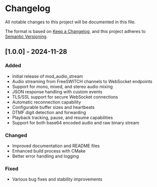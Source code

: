 # Changelog

All notable changes to this project will be documented in this file.

The format is based on [Keep a Changelog](https://keepachangelog.com/en/1.0.0/),
and this project adheres to [Semantic Versioning](https://semver.org/spec/v2.0.0.html).

## [1.0.0] - 2024-11-28

### Added
- Initial release of mod_audio_stream
- Audio streaming from FreeSWITCH channels to WebSocket endpoints
- Support for mono, mixed, and stereo audio mixing
- JSON response handling with custom events
- TLS/SSL support for secure WebSocket connections
- Automatic reconnection capability
- Configurable buffer sizes and heartbeats
- DTMF digit detection and forwarding
- Playback tracking, pause, and resume capabilities
- Support for both base64 encoded audio and raw binary stream

### Changed
- Improved documentation and README files
- Enhanced build process with CMake
- Better error handling and logging

### Fixed
- Various bug fixes and stability improvements